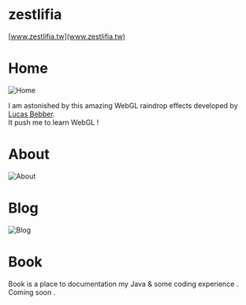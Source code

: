 # zestlifia  
[www.zestlifia.tw](www.zestlifia.tw)

# Home
![Home](https://lh3.googleusercontent.com/TC3Xrp1tvf9iMvzXXZGBYlsy2nqv_3Ng9b_6a3JlCblFs2ekrKYH6jmjqeieOtg6GddRe-2EqbD-DP-pU2XZ97i94bdTkX4VxUMOmi5H6VRgz-0BCQs25JUDOGfC_mKS78SOu_XeYYmt_sOufEKbKGGtRrcKvFytE_AjRtea3WpNKoOwdQfV0gzxjeDTORH1m8y4hbt9OYbl1dNWjr4aBhZ8CgglTr3mncaWsiO5ckPWYppuvboe_ah726wHYww9ngps0_GO3B_zE9AlzhT-ZMpLg7ZbLhQ_W1z-7LuDMaELothmdPUH6ejCK-DXuIfNTqQDTTe4qxvh8LThrnmDmAecSJycPsdgbVVFVt5mVkq-QdKKJqBBbQ2SS9rhXBZ7w3ZLZgztQZq0YLaHtSDiSeYTV_231CVWVDd1qRDbUAxQJzEu4FRaGE9rLeXeKQ2hbyGeY-WIfRyJ_E_AzrDsNd8Hg0Hz3BnZ5hLVPm-X7zVkAY05dc3c-4Zfz95pbTFizsfdUZPUpymC7xriDcOYYgWuXoit3f--I6thBzPyLHQ=w3054-h1754-no)  

I am astonished by this amazing WebGL raindrop effects developed by [Lucas Bebber](https://twitter.com/lucasbebber).  
It push me to learn WebGL !

# About  
![About](https://lh3.googleusercontent.com/jLeqMEM8U5ihvT17Hxx_Se4kyzUZQMx0qpiaDKua-k--JVRzyxpPErCrGnYJExG-gGjBPdSBbIOOA5GzYe0Jynuakuu64IpW3hOTHrilodeNXnYtntiHO0Bg8U_qNBpkiZLvgECLZyfBiEmI8HS0aQ-tEudhNKoIsswabB3EpQjMbfudViCYtjxVHU6Y9QSlF8dKB-Rd7XVZhd1glj27elSteoj9ldQYlsW1lHKVrB-JiAPO35yEOIESdteje_-xQnIO8oD9XD--XfmQw_4OxXPELVFb72KWHfrnQuZWYzAVgtBBiHK_EcVXtOY00MZwVsPx__9QeJKtyM7PVHxrehbRM1CS01dwKzazgJ95ovxndYIdFikEGQenxTkC3UclqP6yPHHW9B7kciwgLxNXBQWQMOR1NJC3vfRdPBjYvLS-h0I-Z-glhBx5QzWHLfsgKvKpUHHOT72sz0Se-6UGZ2ySUHt93XvCiCY6ZcY4hEjxy5gLyN1JwQXyOFAVVB5Zl4hiM4VZT9BxXkFf3JFoxGdTMMGFjLd2OR3WB6varD4=w3084-h1746-no)

# Blog  
![Blog](https://lh3.googleusercontent.com/GcQcNkeh1dw3_ofMGxIsESoqAM0N4kLo2QJufDpSlsQh0sEOeb9zwa9rmdccS3wCVUpLBHFT3a81n3v3mynLQ2tBSWAVb7hJSdCe99gkCo_7RUeuWDvMmW3Gg1nk2X7Zz36HDnL4EtpHChUi6IBbTHzoQtRhcYY9SIrQk0HkLBNu9HvocR5awCHQxR1689d0g7Fxa7MvDiHOlXYD-t3obpsBAOOWj5eGv-pGoY7UoJndDJV3ER76k4RaBltljIfiuiyIuI0v0lPW-l3l8Eog7OTRr7CJFMj-e49uPM38eiQj_I0ZAyjYuYUwxvHD0TgSKMibj4ixHFVw1pWD04kspEAlq-K-hO9ctmaWdIpw0czCLHaAjycqho9u4wwek2rJyYKlZfJ8SK2vc_T1rksg6JD6A9WZK4kGxnOJJNAbHKnhEAhmStpWcLUFbVzLnXEFAxSmdFXVfVzBsRxUfBtQSlo33EKfPN8Ht7aQx4mI8wzimLXz0JlO_uGDUpZkU7XFSbos2CP0AzQgXE9-aWttIw4DhSkRZqpMSiwW05-tHOU=w2990-h1768-no)

# Book  
Book is a place to documentation my Java & some coding experience .
Coming soon .
